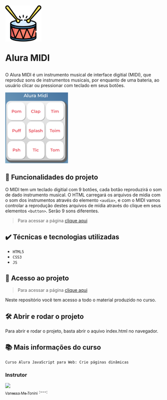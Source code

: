 <h1>
  <a href="https://wendell95araujo.github.io/aluramidi/"><img src="images/bateria.png" alt="bateria" width=115/></a>
  <p>Alura MIDI</p>
</h1>

O Alura MIDI é um instrumento musical de interface digitial (MIDI), que reproduz sons de instrumentos musicais, por enquanto de uma bateria, ao usuário clicar ou pressionar com teclado em seus botões.

<a href="https://wendell95araujo.github.io/aluramidi/"><img src="images/Preview.png" width=200/></a>

<h2>🔨 Funcionalidades do projeto</h2>

O MIDI tem um teclado digitial com 9 botões, cada botão reproduzirá o som de dado instrumento musical. O HTML carregará os arquivos de mídia com o som dos instrumentos através do elemento ``<audio>``, e com o MIDI vamos controlar a reprodução destes arquivos de mídia através do clique em seus elementos ``<button>``. Serão 9 sons diferentes.

>Para acessar a página [clique aqui](https://wendell95araujo.github.io/aluramidi/)

<h2>✔️ Técnicas e tecnologias utilizadas</h2>

- ``HTML5``
- ``CSS3``
- ``JS``

<h2>📁 Acesso ao projeto</h2>

>Para acessar a página [clique aqui](https://wendell95araujo.github.io/aluramidi/)

Neste repositório você tem acesso a todo o material produzido no curso.

<h2>🛠️ Abrir e rodar o projeto</h2>

Para abrir e rodar o projeto, basta abrir o aquivo index.html no navegador.

<h2>📚 Mais informações do curso</h2>

```
Curso Alura JavaScript para Web: Crie páginas dinâmicas
```
<h3>Instrutor</h3>

[<img src="https://avatars.githubusercontent.com/u/3089882?v=4" width=115><br><sub>Vanessa Me Tonini</sub>](https://github.com/vanessametonini)
:---: 

